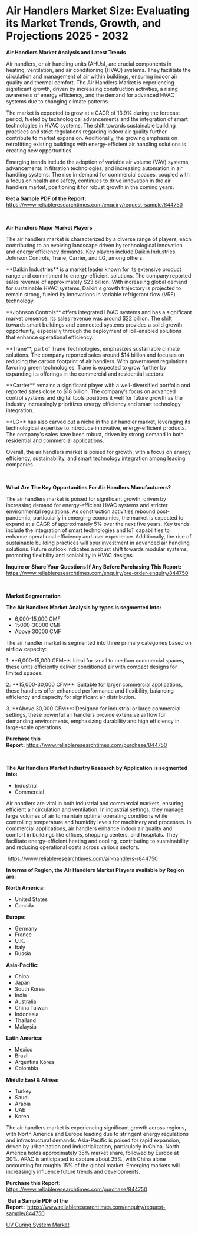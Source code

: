 <p><h1>Air Handlers Market Size: Evaluating its Market Trends, Growth, and Projections 2025 - 2032</h1></p><p><strong>Air Handlers Market Analysis and Latest Trends</strong></p>
<p><p>Air handlers, or air handling units (AHUs), are crucial components in heating, ventilation, and air conditioning (HVAC) systems. They facilitate the circulation and management of air within buildings, ensuring indoor air quality and thermal comfort. The Air Handlers Market is experiencing significant growth, driven by increasing construction activities, a rising awareness of energy efficiency, and the demand for advanced HVAC systems due to changing climate patterns.</p><p>The market is expected to grow at a CAGR of 13.9% during the forecast period, fueled by technological advancements and the integration of smart technologies in HVAC systems. The shift towards sustainable building practices and strict regulations regarding indoor air quality further contribute to market expansion. Additionally, the growing emphasis on retrofitting existing buildings with energy-efficient air handling solutions is creating new opportunities.</p><p>Emerging trends include the adoption of variable air volume (VAV) systems, advancements in filtration technologies, and increasing automation in air handling systems. The rise in demand for commercial spaces, coupled with a focus on health and safety, continues to drive innovation in the air handlers market, positioning it for robust growth in the coming years.</p></p>
<p><strong>Get a Sample PDF of the Report:&nbsp;</strong> <a href="https://www.reliableresearchtimes.com/enquiry/request-sample/844750?utm_campaign=2198&utm_medium=2&utm_source=Github&utm_content=ia&utm_term=16022025&utm_id=air-handlers">https://www.reliableresearchtimes.com/enquiry/request-sample/844750</a></p>
<p>&nbsp;</p>
<p><strong>Air Handlers Major Market Players</strong></p>
<p><p>The air handlers market is characterized by a diverse range of players, each contributing to an evolving landscape driven by technological innovation and energy efficiency demands. Key players include Daikin Industries, Johnson Controls, Trane, Carrier, and LG, among others.</p><p>**Daikin Industries** is a market leader known for its extensive product range and commitment to energy-efficient solutions. The company reported sales revenue of approximately $23 billion. With increasing global demand for sustainable HVAC systems, Daikin's growth trajectory is projected to remain strong, fueled by innovations in variable refrigerant flow (VRF) technology.</p><p>**Johnson Controls** offers integrated HVAC systems and has a significant market presence. Its sales revenue was around $22 billion. The shift towards smart buildings and connected systems provides a solid growth opportunity, especially through the deployment of IoT-enabled solutions that enhance operational efficiency.</p><p>**Trane**, part of Trane Technologies, emphasizes sustainable climate solutions. The company reported sales around $14 billion and focuses on reducing the carbon footprint of air handlers. With government regulations favoring green technologies, Trane is expected to grow further by expanding its offerings in the commercial and residential sectors.</p><p>**Carrier** remains a significant player with a well-diversified portfolio and reported sales close to $18 billion. The company’s focus on advanced control systems and digital tools positions it well for future growth as the industry increasingly prioritizes energy efficiency and smart technology integration.</p><p>**LG** has also carved out a niche in the air handler market, leveraging its technological expertise to introduce innovative, energy-efficient products. The company's sales have been robust, driven by strong demand in both residential and commercial applications.</p><p>Overall, the air handlers market is poised for growth, with a focus on energy efficiency, sustainability, and smart technology integration among leading companies.</p></p>
<p>&nbsp;</p>
<p><strong>What Are The Key Opportunities For Air Handlers Manufacturers?</strong></p>
<p><p>The air handlers market is poised for significant growth, driven by increasing demand for energy-efficient HVAC systems and stricter environmental regulations. As construction activities rebound post-pandemic, particularly in emerging economies, the market is expected to expand at a CAGR of approximately 5% over the next five years. Key trends include the integration of smart technologies and IoT capabilities to enhance operational efficiency and user experience. Additionally, the rise of sustainable building practices will spur investment in advanced air handling solutions. Future outlook indicates a robust shift towards modular systems, promoting flexibility and scalability in HVAC designs.</p></p>
<p><strong>Inquire or Share Your Questions If Any Before Purchasing This Report:</strong> <a href="https://www.reliableresearchtimes.com/enquiry/pre-order-enquiry/844750?utm_campaign=2198&utm_medium=2&utm_source=Github&utm_content=ia&utm_term=16022025&utm_id=air-handlers">https://www.reliableresearchtimes.com/enquiry/pre-order-enquiry/844750</a></p>
<p>&nbsp;</p>
<p><strong>Market Segmentation</strong></p>
<p><strong>The Air Handlers Market Analysis by types is segmented into:</strong></p>
<p><ul><li>6,000-15,000 CMF</li><li>15000-30000 CMF</li><li>Above 30000 CMF</li></ul></p>
<p><p>The air handler market is segmented into three primary categories based on airflow capacity: </p><p>1. **6,000-15,000 CFM**: Ideal for small to medium commercial spaces, these units efficiently deliver conditioned air with compact designs for limited spaces.</p><p>2. **15,000-30,000 CFM**: Suitable for larger commercial applications, these handlers offer enhanced performance and flexibility, balancing efficiency and capacity for significant air distribution.</p><p>3. **Above 30,000 CFM**: Designed for industrial or large commercial settings, these powerful air handlers provide extensive airflow for demanding environments, emphasizing durability and high efficiency in large-scale operations.</p></p>
<p><strong>Purchase this Report:&nbsp;</strong><a href="https://www.reliableresearchtimes.com/purchase/844750?utm_campaign=2198&utm_medium=2&utm_source=Github&utm_content=ia&utm_term=16022025&utm_id=air-handlers">https://www.reliableresearchtimes.com/purchase/844750</a></p>
<p>&nbsp;</p>
<p><strong>The Air Handlers Market Industry Research by Application is segmented into:</strong></p>
<p><ul><li>Industrial</li><li>Commercial</li></ul></p>
<p><p>Air handlers are vital in both industrial and commercial markets, ensuring efficient air circulation and ventilation. In industrial settings, they manage large volumes of air to maintain optimal operating conditions while controlling temperature and humidity levels for machinery and processes. In commercial applications, air handlers enhance indoor air quality and comfort in buildings like offices, shopping centers, and hospitals. They facilitate energy-efficient heating and cooling, contributing to sustainability and reducing operational costs across various sectors.</p></p>
<p><a href="https://www.reliableresearchtimes.com/air-handlers-r844750?utm_campaign=2198&utm_medium=2&utm_source=Github&utm_content=ia&utm_term=16022025&utm_id=air-handlers">&nbsp;https://www.reliableresearchtimes.com/air-handlers-r844750</a></p>
<p><strong>In terms of Region, the Air Handlers Market Players available by Region are:</strong></p>
<p>
    <p> <strong> North America: </strong>
        <ul>
            <li>United States</li>
            <li>Canada</li>
        </ul>
        </p> 
    <p> <strong> Europe: </strong>
        <ul>
            <li>Germany</li>
            <li>France</li>
            <li>U.K.</li>
            <li>Italy</li>
            <li>Russia</li>
        </ul>
        </p> 
    <p> <strong> Asia-Pacific: </strong>
        <ul>
            <li>China</li>
            <li>Japan</li>
            <li>South Korea</li>
            <li>India</li>
            <li>Australia</li>
            <li>China Taiwan</li>
            <li>Indonesia</li>
            <li>Thailand</li>
            <li>Malaysia</li>
        </ul>
        </p> 
    <p> <strong> Latin America: </strong>
        <ul>
            <li>Mexico</li>
            <li>Brazil</li>
            <li>Argentina Korea</li>
            <li>Colombia</li>
        </ul>
        </p> 
    <p> <strong> Middle East & Africa: </strong>
        <ul>
            <li>Turkey</li>
            <li>Saudi</li>
            <li>Arabia</li>
            <li>UAE</li>
            <li>Korea</li>
        </ul>
    </p>
    </p>
<p><p>The air handlers market is experiencing significant growth across regions, with North America and Europe leading due to stringent energy regulations and infrastructural demands. Asia-Pacific is poised for rapid expansion, driven by urbanization and industrialization, particularly in China. North America holds approximately 35% market share, followed by Europe at 30%. APAC is anticipated to capture about 25%, with China alone accounting for roughly 15% of the global market. Emerging markets will increasingly influence future trends and developments.</p></p>
<p><strong>Purchase this Report: </strong><a href="https://www.reliableresearchtimes.com/purchase/844750?utm_campaign=2198&utm_medium=2&utm_source=Github&utm_content=ia&utm_term=16022025&utm_id=air-handlers">https://www.reliableresearchtimes.com/purchase/844750</a></p>
<p>&nbsp;<strong>Get a Sample PDF of the Report:&nbsp;&nbsp;</strong><a href="https://www.reliableresearchtimes.com/enquiry/request-sample/844750?utm_campaign=2198&utm_medium=2&utm_source=Github&utm_content=ia&utm_term=16022025&utm_id=air-handlers">https://www.reliableresearchtimes.com/enquiry/request-sample/844750</a></p>
<p><strong></strong></p>
<p><p><a href="https://github.com/klindsey95/Market-Research-Report-List-1/blob/main/uv-curing-system-market.md?utm_campaign=2198&utm_medium=2&utm_source=Github&utm_content=ia&utm_term=16022025&utm_id=air-handlers">UV Curing System Market</a></p></p>